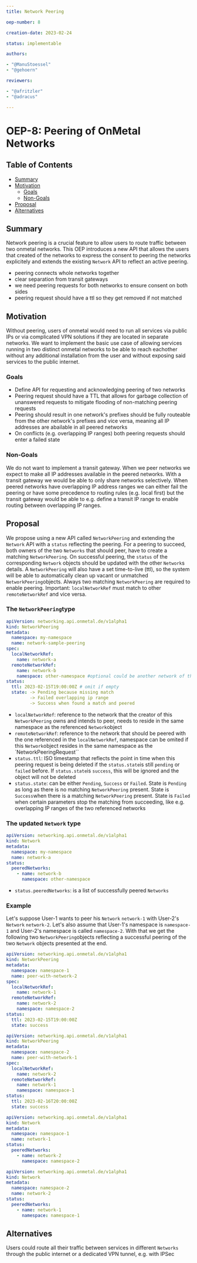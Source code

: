 ```yaml
---
title: Network Peering

oep-number: 8

creation-date: 2023-02-24

status: implementable

authors:

- "@ManuStoessel"
- "@gehoern"

reviewers:

- "@afritzler"
- "@adracus"

---
```


# OEP-8: Peering of OnMetal Networks

## Table of Contents

- [Summary](#summary)
- [Motivation](#motivation)
    - [Goals](#goals)
    - [Non-Goals](#non-goals)
- [Proposal](#proposal)
- [Alternatives](#alternatives)

## Summary

Network peering is a crucial feature to allow users to route traffic between two onmetal networks. This OEP introduces a new API that allows the users that created of the networks to express the consent to peering the networks explicitely and extends the existing `Network` API to reflect an active peering.

- peering connects whole networks together
- clear separation from transit gateways
- we need peering requests for both networks to ensure consent on both sides
- peering request should have a ttl so they get removed if not matched

## Motivation

Without peering, users of onmetal would need to run all services via public IPs or via complicated VPN solutions if they are located in separate networks.
We want to implement the basic use case of allowing services running in two distinct onmetal networks to be able to reach eachother without any additional installation from the user and without exposing said services to the public internet.

### Goals

* Define API for requesting and acknowledging peering of two networks
* Peering request should have a TTL that allows for garbage collection of unanswered requests to mitigate flooding of non-matching peering requests
* Peering should result in one network's prefixes should be fully routeable from the other network's prefixes and vice versa, meaning all IP addresses are abailable in all peered networks
* On conflicts (e.g. overlapping IP ranges) both peering requests should enter a failed state

### Non-Goals

We do not want to implement a transit gateway. When we peer networks we expect to make all IP addresses available in the peered networks. With a transit gateway we would be able to only share networks selectively. When peered networks have overlapping IP address ranges we can either fail the peering or have some precedence to routing rules (e.g. local first) but the transit gateway would be able to e.g. define a transit IP range to enable routing between overlapping IP ranges.

## Proposal

We propose using a new API called `NetworkPeering` and extending the `Network` API with a `status` reflecting the peering. For a peering to succeed, both owners of the two `Networks` that should peer, have to create a matching `NetworkPeering`. On successful peering, the `status` of the corresponding `Network` objects should be updated with the other `Network`s details. A `NetworkPeering` will also have a set time-to-live (ttl), so the system will be able to automatically clean up vacant or unmatched `NetworkPeering`objects. Always two matching `NetworkPeering` are required to enable peering. Important: `localNetworkRef` must match to other `remoteNetworkRef` and vice versa.

### The `NetworkPeering`type

```yaml
apiVersion: networking.api.onmetal.de/v1alpha1
kind: NetworkPeering
metadata:
  namespace: my-namespace
  name: network-sample-peering
spec:
  localNetworkRef:
    name: network-a
  remoteNetworkRef:
    name: network-b
    namespace: other-namespace #optional could be another network of the same namespace
status:
  ttl: 2023-02-15T19:00:00Z # omit if empty
  state: -> Pending because missing match
         -> Failed overlapping ip range
         -> Success when found a match and peered
```

* `localNetworkRef`: reference to the network that the creator of this `NetworkPeering` owns and intends to peer, needs to reside in the same namespace as the referenced `Network`object
* `remoteNetworkRef`: reference to the network that should be peered with the one referenced in the `localNetworkRef`, namespace can be omited if this `Network`object resides in the same namespace as the `NetworkPeeringRequest``
* `status.ttl`: ISO timestamp that reflects the point in time when this peering request is being deleted if the `status.state`is still `pending` or `failed` before. If `status.state`is `success`, this will be ignored and the object will not be deleted
* `status.state`: can be either `Pending`, `Success` or `Failed`. State is `Pending` as long as there is no matching `NetworkPeering` present. State is `Success`when there is a matching `NetworkPeering` present. State is `Failed` when certain parameters stop the matching from succeeding, like e.g. overlapping IP ranges of the two referenced networks

### The updated `Network` type

```yaml
apiVersion: networking.api.onmetal.de/v1alpha1
kind: Network
metadata:
  namespace: my-namespace
  name: network-a
status:
  peeredNetworks:
    - name: network-b
      namespace: other-namespace
```

* `status.peeredNetworks`: is a list of successfully peered `Networks`

### Example

Let's suppose User-1 wants to peer his `Network` `network-1` with User-2's `Network` `network-2`. Let's also assume that User-1's namespace is `namespace-1` and User-2's namespace is called `namespace-2`. With that we get the following two `NetworkPeering`objects reflecting a successful peering of the two `Network` objects presented at the end.

```yaml
apiVersion: networking.api.onmetal.de/v1alpha1
kind: NetworkPeering
metadata:
  namespace: namespace-1
  name: peer-with-network-2
spec:
  localNetworkRef:
    name: network-1
  remoteNetworkRef:
    name: network-2
    namespace: namespace-2
status:
  ttl: 2023-02-15T19:00:00Z 
  state: success
```

```yaml
apiVersion: networking.api.onmetal.de/v1alpha1
kind: NetworkPeering
metadata:
  namespace: namespace-2
  name: peer-with-network-1
spec:
  localNetworkRef:
    name: network-2
  remoteNetworkRef:
    name: network-1
    namespace: namespace-1
status:
  ttl: 2023-02-16T20:00:00Z 
  state: success
```

```yaml
apiVersion: networking.api.onmetal.de/v1alpha1
kind: Network
metadata:
  namespace: namespace-1
  name: network-1
status:
  peeredNetworks:
    - name: network-2
      namespace: namespace-2
```

```yaml
apiVersion: networking.api.onmetal.de/v1alpha1
kind: Network
metadata:
  namespace: namespace-2
  name: network-2
status:
  peeredNetworks:
    - name: network-1
      namespace: namespace-1
```

## Alternatives

Users could route all their traffic between services in different `Networks` through the public internet or a dedicated VPN tunnel, e.g. with IPSec